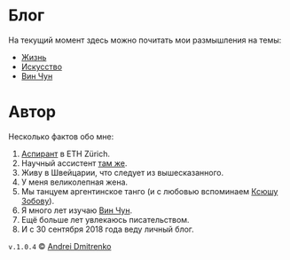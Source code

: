 # Блог

На текущий момент здесь можно почитать мои размышления на темы:

- [Жизнь](/blog/tree/master/life)
- [Искусство](https://github.com/finelit/blog/tree/master/arts)
- [Вин Чун](https://github.com/finelit/blog/tree/master/iwco)

# Автор

Несколько фактов обо мне:  
1. [Аспирант](http://www.imsb.ethz.ch/research/zamboni/people/admitrenko.html) в ETH Zürich.
2. Научный ассиcтент [там же](http://www.imsb.ethz.ch/research/zamboni.html).
3. Живу в Швейцарии, что следует из вышесказанного.
4. У меня великолепная жена.
5. Мы танцуем аргентинское танго (и с любовью вспоминаем [Ксюшу Зобову](https://vk.com/kseniatango)).
6. Я много лет изучаю [Вин Чун](http://www.wing-chun.ru).
7. Ещё больше лет увлекаюсь писательством.
8. И с 30 сентября 2018 года веду личный блог.

`v.1.0.4` &copy; [Andrei Dmitrenko](https://vk.com/fineliterature)

